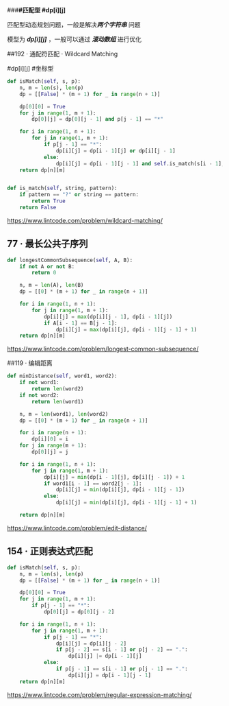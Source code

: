 ###**\#匹配型 \#dp\[i][j]**

匹配型动态规划问题，一般是解决***两个字符串*** 问题

模型为 ***dp\[i][j]*** ，一般可以通过 ***滚动数组*** 进行优化



##192 · 通配符匹配 · Wildcard Matching

\#dp\[i][j] \#坐标型

```python
def isMatch(self, s, p):
    n, m = len(s), len(p)
    dp = [[False] * (m + 1) for _ in range(n + 1)]

    dp[0][0] = True
    for j in range(1, m + 1):
        dp[0][j] = dp[0][j - 1] and p[j - 1] == "*"

    for i in range(1, n + 1):
        for j in range(1, m + 1):
            if p[j - 1] == "*":
                dp[i][j] = dp[i - 1][j] or dp[i][j - 1]
            else:
                dp[i][j] = dp[i - 1][j - 1] and self.is_match(s[i - 1], p[j - 1])
    return dp[n][m]


def is_match(self, string, pattern):
    if pattern == "?" or string == pattern:
        return True
    return False
```

https://www.lintcode.com/problem/wildcard-matching/



## 77 · 最长公共子序列

```python
def longestCommonSubsequence(self, A, B):
    if not A or not B:
        return 0

    n, m = len(A), len(B)
    dp = [[0] * (m + 1) for _ in range(n + 1)]

    for i in range(1, n + 1):
        for j in range(1, m + 1):
            dp[i][j] = max(dp[i][j - 1], dp[i - 1][j])
            if A[i - 1] == B[j - 1]:
                dp[i][j] = max(dp[i][j], dp[i - 1][j - 1] + 1)
    return dp[n][m]
```

https://www.lintcode.com/problem/longest-common-subsequence/



##119 · 编辑距离

```python
def minDistance(self, word1, word2):
    if not word1:
        return len(word2)
    if not word2:
        return len(word1)

    n, m = len(word1), len(word2)
    dp = [[0] * (m + 1) for _ in range(n + 1)]

    for i in range(n + 1):
        dp[i][0] = i
    for j in range(m + 1):
        dp[0][j] = j

    for i in range(1, n + 1):
        for j in range(1, m + 1):
            dp[i][j] = min(dp[i - 1][j], dp[i][j - 1]) + 1
            if word1[i - 1] == word2[j - 1]:
                dp[i][j] = min(dp[i][j], dp[i - 1][j - 1])
            else:
                dp[i][j] = min(dp[i][j], dp[i - 1][j - 1] + 1)

    return dp[n][m]
```

https://www.lintcode.com/problem/edit-distance/



## 154 · 正则表达式匹配

```python
def isMatch(self, s, p):
    n, m = len(s), len(p)
    dp = [[False] * (m + 1) for _ in range(n + 1)]

    dp[0][0] = True
    for j in range(1, m + 1):
        if p[j - 1] == "*":
            dp[0][j] = dp[0][j - 2]

    for i in range(1, n + 1):
        for j in range(1, m + 1):
            if p[j - 1] == "*":
                dp[i][j] = dp[i][j - 2]
                if p[j - 2] == s[i - 1] or p[j - 2] == ".":
                    dp[i][j] |= dp[i - 1][j]
            else:
                if p[j - 1] == s[i - 1] or p[j - 1] == ".":
                    dp[i][j] = dp[i - 1][j - 1]
    return dp[n][m]
```

https://www.lintcode.com/problem/regular-expression-matching/

